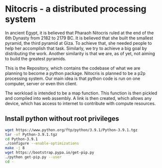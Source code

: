# Nitocris - a distributed processing system

In ancient Egypt, it is believed that Pharaoh Nitocris ruled at the end of the 6th Dynasty from 2182 to 2179 BC. It is believed that she built the smallest pyramid, the third pyramid at Giza. To achieve that, she needed people to help her accomplish that task. Similarly, we try to achieve a big goal by distributing the work. Another similarity is that we are, as of yet, not aiming to build the greatest pyramids.

This is the Repository, which contains the codebase of what we are planning to become a python package. Nitocris is planned to be a p2p processing system. Our main idea is that python code is run on one computer, server or even thin client.

The workload is intended to be a map function. This function is then pickled and compiled into web assembly. A link is then created, which allows any device, which has access to internet to contribute with compute resources.

## Install python without root privileges

```sh
wget https://www.python.org/ftp/python/3.9.1/Python-3.9.1.tgz
tar -xf Python-3.9.1.tgz
cd Python-3.9.1
./configure --enable-optimizations
make -j 8
wget https://bootstrap.pypa.io/get-pip.py
./python get-pip.py --user
cd -
```
